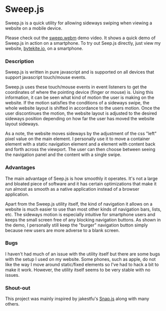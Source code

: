 
# Sweep.js

Sweep.js is a quick utility for allowing sideways swiping when viewing a
website on a mobile device.

Please check out the [sweep.webm](https://www.bytekite.io/static/sweep.webm)
demo video. It shows a quick demo of Sweep.js in action on a smartphone. To try
out Seep.js directly, just view my website,
[bytekite.io](https://www.bytekite.io), on a smartphone.

### Description

Sweep.js is written in pure javascript and is supported on all devices that
support javascript touch/mouse events.

Sweep.js uses these touch/mouse events in event listeners to get the
coordinates of where the pointing device (finger or mouse) is. Using this
information, it can be seen what kind of motion the user is making on the
website. If the motion satisfies the conditions of a sideways swipe, the whole
website layout is shifted in accordance to the users motion. Once the user
discontinues the motion, the website layout is adjusted to the desired sideways
position depending on how far the user has moved the website layout sideways.

As a note, the website moves sideways by the adjustment of the css "left" pixel
value on the main element. I personally use it to move a container element with
a static navigation element and a element with content back and forth across
the viewport. The user can then choose between seeing the navigation panel and
the content with a single swipe.

### Advantages

The main advantage of Seep.js is how smoothly it operates. It's not a large and
bloated piece of software and it has certain optimizations that make it run
almost as smooth as a native application instead of a browser application.

Apart from the Sweep.js utility itself, the kind of navigation it allows on a
website is much easier to use than most other kinds of navigation
bars, lists, etc. The sideways motion is especially intuitive for smartphone
users and keeps the small screen free of any blocking navigation buttons. As
shown in the demo, I personally still keep the "burger" navigation button
simply because new users are more adverse to a blank screen.

### Bugs

I haven't had much of an issue with the utility itself but there are some bugs
with the setup I used on my website. Some phones, such as apple, do not like
the way I move around static/fixed elements so I've had to hack a bit to make
it work. However, the utility itself seems to be very stable with no issues.


### Shout-out

This project was mainly inspired by jakestfu's
[Snap.js](https://github.com/jakiestfu/Snap.js/) along with many others.


